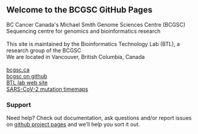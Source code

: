 ## Welcome to the BCGSC GitHub Pages

BC Cancer Canada's Michael Smith Genome Sciences Centre (BCGSC)<br>
Sequencing centre for genomics and bioinformatics research<br>
<br>
This site is maintained by the Bioinformatics Technology Lab (BTL), a research group of the BCGSC<br>
We are located in Vancouver, British Columbia, Canada<br>
<br>
[bcgsc.ca](https://www.bcgsc.ca)<br>
[bcgsc on github](https://github.com/bcgsc)<br>
[BTL lab web site](http://birollab.ca)<br>
[SARS-CoV-2 mutation timemaps](https://bcgsc.github.io/SARS2)<br>

### Support 

Need help? Check out documentation, ask questions and/or report issues on [github project pages](https://github.com/bcgsc) and we’ll help you sort it out.
